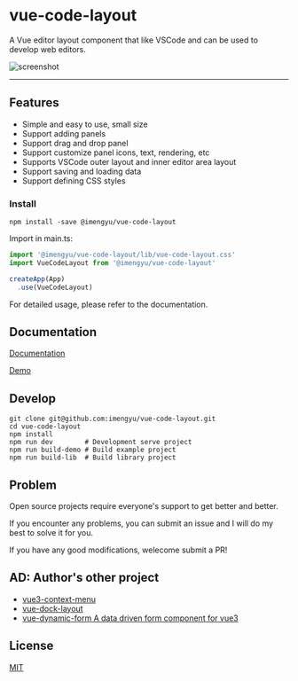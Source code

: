 
# vue-code-layout

A Vue editor layout component that like VSCode and can be used to develop web editors.

![screenshot](https://raw.githubusercontent.com/imengyu/vue-code-layout/main/screenshot/first.jpg)

---

## Features

* Simple and easy to use, small size
* Support adding panels
* Support drag and drop panel
* Support customize panel icons, text, rendering, etc
* Supports VSCode outer layout and inner editor area layout
* Support saving and loading data
* Support defining CSS styles

### Install

```
npm install -save @imengyu/vue-code-layout
```

Import in main.ts:

```js
import '@imengyu/vue-code-layout/lib/vue-code-layout.css'
import VueCodeLayout from '@imengyu/vue-code-layout'

createApp(App)
  .use(VueCodeLayout)  

```

For detailed usage, please refer to the documentation.

## Documentation

[Documentation](https://imengyu.top/pages/vue-code-layout-docs/)

[Demo](https://imengyu.top/pages/vue-code-layout-demo/)

## Develop

```shell
git clone git@github.com:imengyu/vue-code-layout.git
cd vue-code-layout
npm install
npm run dev        # Development serve project
npm run build-demo # Build example project
npm run build-lib  # Build library project
```

## Problem

Open source projects require everyone's support to get better and better.

If you encounter any problems, you can submit an issue and I will do my best to solve it for you.

If you have any good modifications, welecome submit a PR!

## AD: Author's other project

* [vue3-context-menu](https://github.com/imengyu/vue3-context-menu)
* [vue-dock-layout](https://github.com/imengyu/vue-dock-layout)
* [vue-dynamic-form A data driven form component for vue3](https://github.com/imengyu/vue-dynamic-form)

## License

[MIT](./LICENSE)
